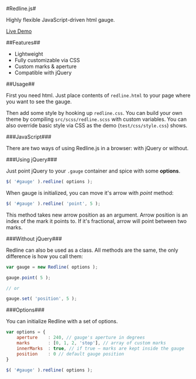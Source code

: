 #Redline.js#

Highly flexible JavaScript-driven html gauge.

[Live Demo](http://dsblv.github.io/Redline.js/)

##Features##

* Lightweight
* Fully customizable via CSS
* Custom marks & aperture
* Compatible with jQuery

##Usage##

First you need html. Just place contents of `redline.html` to your page where you want to see the gauge.

Then add some style by hooking up `redline.css`. You can build your own theme by compiling `src/scss/redline.scss` with custom variables. You can also override basic style via CSS as the demo (`test/css/style.css`) shows.

###JavaScript###

There are two ways of using Redline.js in a browser: with jQuery or without.

###Using jQuery###

Just point jQuery to your `.gauge` container and spice with some **options**.

```javascript
$( '#gauge' ).redline( options );
```

When gauge is initialized, you can move it's arrow with *point* method:

```javascript
$( '#gauge' ).redline( 'point', 5 );
```

This method takes new arrow position as an argument. Arrow position is an index of the mark it points to. If it's fractional, arrow will point between two marks.

###Without jQuery###

Redline can also be used as a class. All methods are the same, the only difference is how you call them:

```javascript
var gauge = new Redline( options );

gauge.point( 5 );

// or

gauge.set( 'position', 5 );
```

###Options###

You can initialize Redline with a set of options.

```javascript
var options = {
    aperture    : 240, // gauge's aperture in degrees
    marks       : [0, 1, 2, 'stop'], // array of custom marks
    innerMarks  : true, // if true — marks are kept inside the gauge
    position    : 0 // default gauge position
}

$( '#gauge' ).redline( options );
```